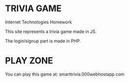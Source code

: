# TRIVIA GAME 

Internet Technologies Homework

This site represents a trivia game made in JS.

The login/signup part is made in PHP.

# PLAY ZONE

You can play this game at: smarttrivia.000webhostapp.com

